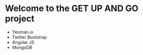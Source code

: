 Welcome to the GET UP AND GO project
=============
*   Yeoman.io
*   Twitter Bootstrap
*   Angular JS
*   MongoDB
